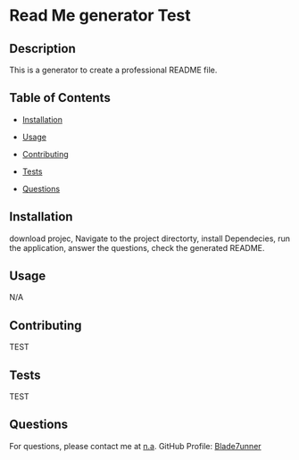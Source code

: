 # Read Me generator Test


## Description
This is a generator to create a professional README file.

## Table of Contents
- [Installation](#installation)
- [Usage](#usage)

- [Contributing](#contributing)
- [Tests](#tests)
- [Questions](#questions)

## Installation
download projec, Navigate to the project directorty, install Dependecies, run the application, answer the questions, check the generated README.

## Usage
N/A



## Contributing
TEST

## Tests
TEST

## Questions
For questions, please contact me at [n.a](mailto:n.a). 
GitHub Profile: [Blade7unner](https://github.com/Blade7unner)
